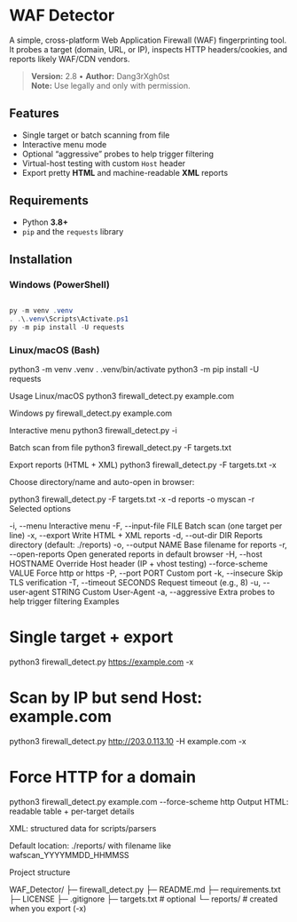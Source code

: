 # WAF Detector

A simple, cross-platform Web Application Firewall (WAF) fingerprinting tool. It probes a target (domain, URL, or IP), inspects HTTP headers/cookies, and reports likely WAF/CDN vendors.

> **Version:** 2.8 • **Author:** Dang3rXgh0st  
> **Note:** Use legally and only with permission.

## Features
- Single target or batch scanning from file  
- Interactive menu mode  
- Optional “aggressive” probes to help trigger filtering  
- Virtual-host testing with custom `Host` header  
- Export pretty **HTML** and machine-readable **XML** reports

## Requirements
- Python **3.8+**
- `pip` and the `requests` library

## Installation

### Windows (PowerShell)
```powershell

py -m venv .venv
. .\.venv\Scripts\Activate.ps1
py -m pip install -U requests

```
### Linux/macOS (Bash)
python3 -m venv .venv
. .venv/bin/activate
python3 -m pip install -U requests

Usage
Linux/macOS
python3 firewall_detect.py example.com

Windows
py firewall_detect.py example.com

Interactive menu
python3 firewall_detect.py -i

Batch scan from file
python3 firewall_detect.py -F targets.txt

Export reports (HTML + XML)
python3 firewall_detect.py -F targets.txt -x


Choose directory/name and auto-open in browser:

python3 firewall_detect.py -F targets.txt -x -d reports -o myscan -r
Selected options

-i, --menu               Interactive menu
-F, --input-file FILE    Batch scan (one target per line)
-x, --export             Write HTML + XML reports
-d, --out-dir DIR        Reports directory (default: ./reports)
-o, --output NAME        Base filename for reports
-r, --open-reports       Open generated reports in default browser
-H, --host HOSTNAME      Override Host header (IP + vhost testing)
--force-scheme VALUE     Force http or https
-P, --port PORT          Custom port
-k, --insecure           Skip TLS verification
-T, --timeout SECONDS    Request timeout (e.g., 8)
-u, --user-agent STRING  Custom User-Agent
-a, --aggressive         Extra probes to help trigger filtering
Examples

# Single target + export
python3 firewall_detect.py https://example.com -x

# Scan by IP but send Host: example.com
python3 firewall_detect.py http://203.0.113.10 -H example.com -x

# Force HTTP for a domain
python3 firewall_detect.py example.com --force-scheme http
Output
HTML: readable table + per-target details

XML: structured data for scripts/parsers

Default location: ./reports/ with filename like wafscan_YYYYMMDD_HHMMSS

Project structure

WAF_Detector/
├─ firewall_detect.py
├─ README.md
├─ requirements.txt
├─ LICENSE
├─ .gitignore
├─ targets.txt          # optional
└─ reports/             # created when you export (-x)
